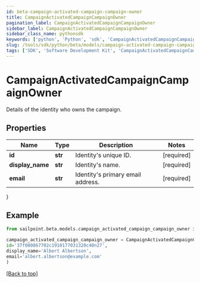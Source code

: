 ```yaml
---
id: beta-campaign-activated-campaign-campaign-owner
title: CampaignActivatedCampaignCampaignOwner
pagination_label: CampaignActivatedCampaignCampaignOwner
sidebar_label: CampaignActivatedCampaignCampaignOwner
sidebar_class_name: pythonsdk
keywords: ['python', 'Python', 'sdk', 'CampaignActivatedCampaignCampaignOwner', 'BetaCampaignActivatedCampaignCampaignOwner'] 
slug: /tools/sdk/python/beta/models/campaign-activated-campaign-campaign-owner
tags: ['SDK', 'Software Development Kit', 'CampaignActivatedCampaignCampaignOwner', 'BetaCampaignActivatedCampaignCampaignOwner']
---
```


# CampaignActivatedCampaignCampaignOwner

Details of the identity who owns the campaign.

## Properties

Name | Type | Description | Notes
------------ | ------------- | ------------- | -------------
**id** | **str** | Identity's unique ID. | [required]
**display_name** | **str** | Identity's name. | [required]
**email** | **str** | Identity's primary email address. | [required]
}

## Example

```python
from sailpoint.beta.models.campaign_activated_campaign_campaign_owner import CampaignActivatedCampaignCampaignOwner

campaign_activated_campaign_campaign_owner = CampaignActivatedCampaignCampaignOwner(
id='37f080867702c1910177031320c40n27',
display_name='Albert Albertson',
email='albert.albertson@example.com'
)

```
[[Back to top]](#) 

